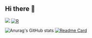 ## Hi there 👋

![](https://komarev.com/ghpvc/?username=ClimChange-NewbornHealth&style=flat-square&theme=tokyonight)
[![R](https://img.shields.io/badge/-script-276DC3.svg?style=flat&logo=R)](https://cran.r-project.org)


![Anurag's GitHub stats](https://github-readme-stats.vercel.app/api?username=ClimChange-NewbornHealth&show_icons=true&theme=radical)
[![Readme Card](https://github-readme-stats.vercel.app/api/pin/?username=ClimChange-NewbornHealth&repo=github-readme-stats)](https://github.com/anuraghazra/github-readme-stats)



<!---![](http://github-profile-summary-cards.vercel.app/api/cards/productive-time?username=ClimChange-NewbornHealth&theme=tokyonight&utcOffset=8)
#![](http://github-profile-summary-cards.vercel.app/api/cards/most-commit-language?username=JDConejeros&theme=tokyonight) -->







<!--

**Here are some ideas to get you started:**

🙋‍♀️ A short introduction - what is your organization all about?
🌈 Contribution guidelines - how can the community get involved?
👩‍💻 Useful resources - where can the community find your docs? Is there anything else the community should know?
🍿 Fun facts - what does your team eat for breakfast?
🧙 Remember, you can do mighty things with the power of [Markdown](https://docs.github.com/github/writing-on-github/getting-started-with-writing-and-formatting-on-github/basic-writing-and-formatting-syntax)
-->
